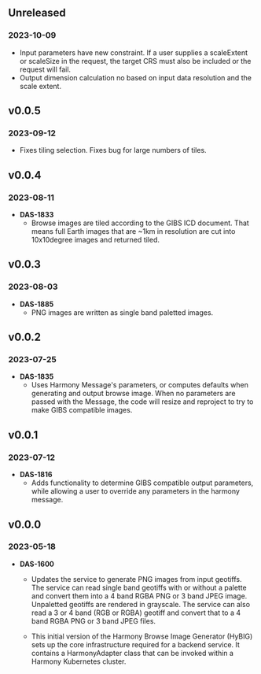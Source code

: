 ## Unreleased
### 2023-10-09
 - Input parameters have new constraint. If a user supplies a scaleExtent or
   scaleSize in the request, the target CRS must also be included or the
   request will fail.
 - Output dimension calculation no based on input data resolution and the scale
   extent.

## v0.0.5
### 2023-09-12
 - Fixes tiling selection. Fixes bug for large numbers of tiles.

## v0.0.4
### 2023-08-11
- **DAS-1833**
    - Browse images are tiled according to the GIBS ICD document.  That means
      full Earth images that are ~1km in resolution are cut into 10x10degree
      images and returned tiled.

## v0.0.3
### 2023-08-03
- **DAS-1885**
    - PNG images are written as single band paletted images.

## v0.0.2
### 2023-07-25
- **DAS-1835**
    - Uses Harmony Message's parameters, or computes defaults when generating
      and output browse image. When no parameters are passed with the Message,
      the code will resize and reproject to try to make GIBS compatible images.

## v0.0.1
### 2023-07-12
- **DAS-1816**
    - Adds functionality to determine GIBS compatible output parameters, while
      allowing a user to override any parameters in the harmony message.


## v0.0.0
### 2023-05-18
- **DAS-1600**
    - Updates the service to generate PNG images from input geotiffs. The
      service can read single band geotiffs with or without a palette and
      convert them into a 4 band RGBA PNG or 3 band JPEG image. Unpaletted
      geotiffs are rendered in grayscale. The service can also read a 3 or 4
      band (RGB or RGBA) geotiff and convert that to a 4 band RGBA PNG or 3
      band JPEG files.

    - This initial version of the Harmony Browse Image Generator (HyBIG) sets
      up the core infrastructure required for a backend service. It contains a
      HarmonyAdapter class that can be invoked within a Harmony Kubernetes
      cluster.
